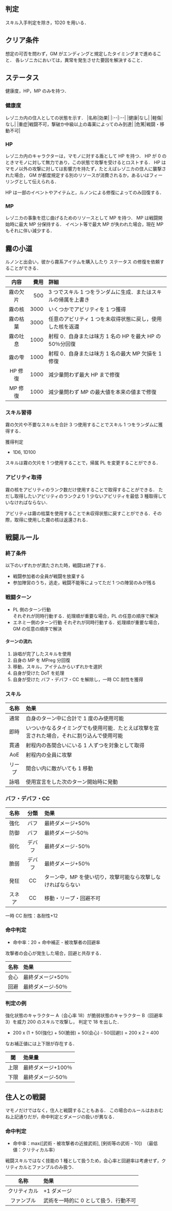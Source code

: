 ## 判定

スキル入手判定を除き，1D20 を用いる．

## クリア条件

想定の可否を問わず，GM がエンディングと規定したタイミングまで進めること．
各レゾニカにおいては，異常を発生させた要因を解決すること．

## ステータス

健康度，HP，MP のみを持つ．

### 健康度

レゾニカ内の住人としての状態を示す．
|名称|効果|
|:--|:--|
|健康|なし|
|軽傷|なし|
|重症|戦闘不可，撃破か中級以上の毒薬によってのみ到達|
|危篤|戦闘・移動不可|

### HP

レゾニカ内のキャラクターは，マモノに対する盾として HP を持つ．
HP が 0 のときマモノに対して無力であり，この状態で攻撃を受けるとロストする．
HP はマモノ以外の攻撃に対しては影響力を持たず，たとえばレゾニカの住人に襲撃された場合，
GM が都度規定する別のリソースが消費されるか，あるいはフィーリングとして伝えられる．

HP は一部のイベントやアイテムと，ルノンによる修復によってのみ回復する．

### MP

レゾニカの事象を捻じ曲げるためのリソースとして MP を持つ．
MP は戦闘開始時に最大 MP 分保持する．
イベント等で最大 MP が失われた場合，現在 MP もそれに伴い減少する．

## 霧の小道

ルノンと出会い，彼から霧系アイテムを購入したり ステータス の修復を依頼することができる．

|   内容   | 費用 | 詳細                                                          |
| :------: | ---: | :------------------------------------------------------------ |
| 霧の欠片 |  500 | 3 つでスキル 1 つをランダムに生成．またはスキルの帰属を上書き |
|  霧の核  | 3000 | いくつかでアビリティを 1 つ獲得                               |
| 霧の枯葉 | 3000 | 任意のアビリティ 1 つを未収得状態に戻し，使用した核を返還     |
| 霧の吐息 | 1000 | 射程 0．自身または味方 1 名の HP を最大 HP の 50％分回復      |
|  霧の雫  | 1000 | 射程 0．自身または味方 1 名の最大 MP 欠損を 1 修復            |
| HP 修復  | 1000 | 減少量問わず最大 HP まで修復                                  |
| MP 修復  | 1000 | 減少量問わず MP の最大値を本来の値まで修復                    |

### スキル習得

霧の欠片や不要なスキルを合計 3 つ使用することでスキル 1 つをランダムに獲得する．

獲得判定

- 1D6, 1D100

スキルは霧の欠片を 1 つ使用することで，帰属 PL を変更することができる．

### アビリティ取得

霧の核をアビリティのランク数だけ使用することで取得することができる．
ただし取得したいアビリティのランクより 1 少ないアビリティを最低 3 種取得していなければならない．

アビリティは霧の枯葉を使用することで未収得状態に戻すことができる．その際，取得に使用した霧の核は返還される．

## 戦闘ルール

### 終了条件

以下のいずれかが満たされた時，戦闘は終了する．

- 戦闘参加者の全員が戦闘を放棄する
- 参加陣営のうち，逃走，戦闘不能等によってただ 1 つの陣営のみが残る

### 戦闘ターン

- PL 側のターン行動  
   それぞれが同時行動する．処理順が重要な場合，PL の任意の順序で解決
- エネミー側のターン行動
  それぞれが同時行動する．処理順が重要な場合，GM の任意の順序で解決

#### ターンの流れ

1. 詠唱が完了したスキルを使用
1. 自身の MP を MPreg 分回復
1. 移動，スキル，アイテムからいずれかを選択
1. 自身が受けた DoT を処理
1. 自身が受けた バフ・デバフ・CC を解除し，一時 CC 耐性を獲得

### スキル

|  名称  | 効果                                                                                       |
| :----: | :----------------------------------------------------------------------------------------- |
|  通常  | 自身のターン中に合計で 1 度のみ使用可能                                                    |
|  即時  | いついかなるタイミングでも使用可能．たとえば攻撃を宣言された場合，それに割り込んで使用可能 |
|  貫通  | 射程内の各間合いにいる 1 人ずつを対象として取得                                            |
|  AoE   | 射程内の全員に攻撃                                                                         |
| リープ | 間合い内に敵がいても 1 移動                                                                |
|  詠唱  | 使用宣言をした次のターン開始時に発動                                                       |

### バフ・デバフ・CC

|  名称  |  分類  | 効果                                                        |
| :----: | :----: | :---------------------------------------------------------- |
|  強化  |  バフ  | 最終ダメージ+50％                                           |
|  防御  |  バフ  | 最終ダメージ‐50％                                           |
|  弱化  | デバフ | 最終ダメージ-50％                                           |
|  脆弱  | デバフ | 最終ダメージ+50％                                           |
|  発狂  |   CC   | ターン中，MP を使い切り，攻撃可能なら攻撃しなければならない |
| スネア |   CC   | 移動・リープ・回避不可                                      |

一時 CC 耐性：各耐性+12

### 命中判定

- 命中率：20 + 命中補正 - 被攻撃者の回避率

攻撃者の会心が発生した場合，回避と共存する．

| 名称 | 効果              |
| :--: | :---------------- |
| 会心 | 最終ダメージ+50％ |
| 回避 | 最終ダメージ‐50％ |

### 判定の例

強化状態のキャラクター A（会心率 18）が脆弱状態のキャラクター B（回避率 3）を威力 200 のスキルで攻撃し，
判定で 18 を出した．

- 200 x (1 + 50(強化) + 50(脆弱) + 50(会心) - 50(回避)) = 200 x 2 = 400

なお補正値には上下限が存在する．

|  閾  | 効果量             |
| :--: | :----------------- |
| 上限 | 最終ダメージ+100％ |
| 下限 | 最終ダメージ‐50％  |

## 住人との戦闘

マモノだけではなく，住人と戦闘することもある．
この場合のルールはおおむね上記通りだが，命中判定とダメージの扱いが異なる．

### 命中判定

- 命中率：max([武術 - 被攻撃者の近接武術], [剣術等の武術 - 10])　（最低値：クリティカル率）

戦闘スキルではなく技能の 1 種として扱うため，会心率と回避率は考慮せず，クリティカルとファンブルのみ扱う．

|     名称     | 効果                                  |
| :----------: | :------------------------------------ |
| クリティカル | +1 ダメージ                           |
|  ファンブル  | 武術を一時的に 0 として扱う．行動不可 |
